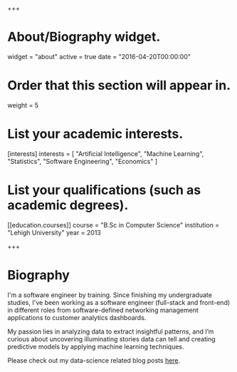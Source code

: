 +++
# About/Biography widget.
widget = "about"
active = true
date = "2016-04-20T00:00:00"

# Order that this section will appear in.
weight = 5

# List your academic interests.
[interests]
  interests = [
    "Artificial Intelligence",
    "Machine Learning",
    "Statistics",
    "Software Engineering",
    "Economics"
  ]

# List your qualifications (such as academic degrees).
[[education.courses]]
  course = "B.Sc in Computer Science"
  institution = "Lehigh University"
  year = 2013


+++

# Biography

I'm a software engineer by training. Since finishing my undergraduate studies, I've been working as a software engineer (full-stack and front-end) in different roles from software-defined networking management applications to customer analytics dashboards. 

My passion lies in analyzing data to extract insightful patterns, and I’m curious about uncovering illuminating stories data can tell and creating predictive models by applying machine learning techniques. 

Please check out my data-science related blog posts [here](https://www.blog.yuaung.me/).
